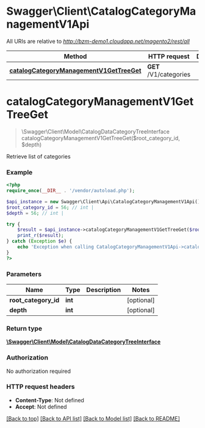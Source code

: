 # Swagger\Client\CatalogCategoryManagementV1Api

All URIs are relative to *http://bzm-demo1.cloudapp.net/magento2/rest/all*

Method | HTTP request | Description
------------- | ------------- | -------------
[**catalogCategoryManagementV1GetTreeGet**](CatalogCategoryManagementV1Api.md#catalogCategoryManagementV1GetTreeGet) | **GET** /V1/categories | 


# **catalogCategoryManagementV1GetTreeGet**
> \Swagger\Client\Model\CatalogDataCategoryTreeInterface catalogCategoryManagementV1GetTreeGet($root_category_id, $depth)



Retrieve list of categories

### Example
```php
<?php
require_once(__DIR__ . '/vendor/autoload.php');

$api_instance = new Swagger\Client\Api\CatalogCategoryManagementV1Api();
$root_category_id = 56; // int | 
$depth = 56; // int | 

try {
    $result = $api_instance->catalogCategoryManagementV1GetTreeGet($root_category_id, $depth);
    print_r($result);
} catch (Exception $e) {
    echo 'Exception when calling CatalogCategoryManagementV1Api->catalogCategoryManagementV1GetTreeGet: ', $e->getMessage(), PHP_EOL;
}
?>
```

### Parameters

Name | Type | Description  | Notes
------------- | ------------- | ------------- | -------------
 **root_category_id** | **int**|  | [optional]
 **depth** | **int**|  | [optional]

### Return type

[**\Swagger\Client\Model\CatalogDataCategoryTreeInterface**](../Model/CatalogDataCategoryTreeInterface.md)

### Authorization

No authorization required

### HTTP request headers

 - **Content-Type**: Not defined
 - **Accept**: Not defined

[[Back to top]](#) [[Back to API list]](../../README.md#documentation-for-api-endpoints) [[Back to Model list]](../../README.md#documentation-for-models) [[Back to README]](../../README.md)

